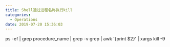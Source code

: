 ```yaml
---
title: Shell通过进程名称执行kill
categories:
  - Operations
date: 2019-07-20 15:36:03
---
```


ps -ef | grep procedure_name | grep -v grep | awk '{print $2}' | xargs kill -9
